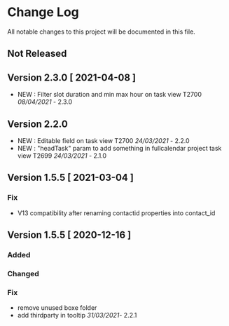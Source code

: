 # Change Log
All notable changes to this project will be documented in this file.

## Not Released


## Version 2.3.0 [ 2021-04-08 ]

- NEW : Filter slot duration and min max hour on task view T2700 *08/04/2021* - 2.3.0

## Version 2.2.0

- NEW : Editable field on task view T2700 *24/03/2021* - 2.2.0
- NEW : "headTask" param to add something in fullcalendar project task view T2699 *24/03/2021* - 2.1.0

## Version 1.5.5 [ 2021-03-04 ]

### Fix
- V13 compatibility after renaming contactid properties into contact_id


## Version 1.5.5 [ 2020-12-16 ]

### Added

### Changed

### Fix
- remove unused boxe folder  
- add thirdparty in tooltip *31/03/2021*- 2.2.1


